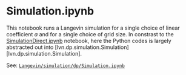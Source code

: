 # Simulation.ipynb

This notebook runs a Langevin simulation for a single choice of linear coefficient $a$ and for a single choice of grid size. In constrast to the [SimulationDirect.ipynb](SimulationDirect-ipynb-reference.md) notebook, here the Python codes is largely abstracted out into [lvn.dp.simulation.Simulation][lvn.dp.simulation.Simulation].

See: [`Langevin/simulation/dp/Simulation.ipynb`](https://github.com/cstarkjp/Langevin/tree/main/simulation/dp/Simulation.ipynb)